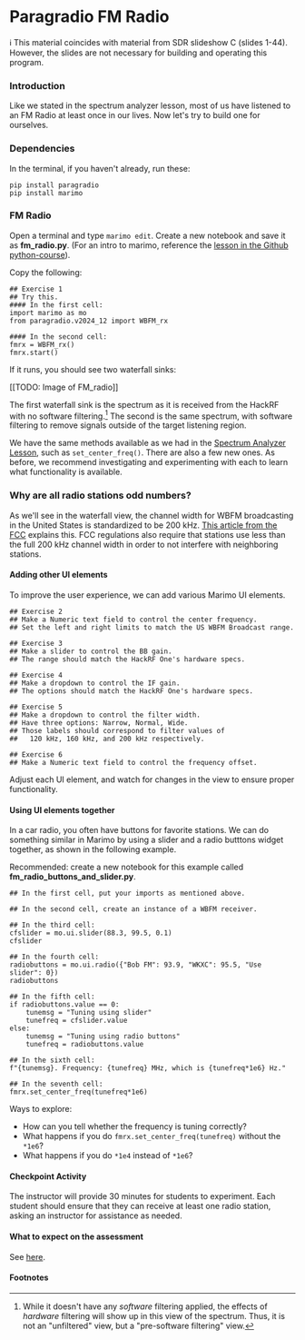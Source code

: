 # Paragradio FM Radio

ℹ️ This material coincides with material from SDR slideshow C (slides 1-44).  However, the slides are not necessary for building and operating this program.

### Introduction

Like we stated in the spectrum analyzer lesson, most of us have listened to an FM Radio at least once in our lives. Now let's try to build one for ourselves. 

### Dependencies

In the terminal, if you haven't already, run these:

```
pip install paragradio
pip install marimo
```

### FM Radio

Open a terminal and type `marimo edit`. Create a new notebook and save it as **fm_radio.py**. (For an intro to marimo, reference the [lesson in the Github python-course](https://github.com/python-can-define-radio/python-course/blob/main/classroom_activities/Ch02_Advanced/01_marimo.md)).

Copy the following:

```python3
## Exercise 1
## Try this.
#### In the first cell:
import marimo as mo
from paragradio.v2024_12 import WBFM_rx

#### In the second cell:
fmrx = WBFM_rx()
fmrx.start()
```

If it runs, you should see two waterfall sinks:

[[TODO: Image of FM_radio]]

The first waterfall sink is the spectrum as it is received from the HackRF with no software filtering.[^1] The second is the same spectrum, with software filtering to remove signals outside of the target listening region.

We have the same methods available as we had in the [Spectrum Analyzer Lesson](https://github.com/python-can-define-radio/sdr-course/blob/main/classroom_activities/Ch01_Diving_in_Headfirst/020_Spec_A_paragradio.md), such as `set_center_freq()`. There are also a few new ones. As before, we recommend investigating and experimenting with each to learn what functionality is available.

### Why are all radio stations odd numbers?

As we'll see in the waterfall view, the channel width for WBFM broadcasting in the United States is standardized to be 200 kHz. [This article from the FCC](https://www.fcc.gov/media/radio/fm-frequencies-end-odd-decimal) explains this. FCC regulations also require that stations use less than the full 200 kHz channel width in order to not interfere with neighboring stations.

#### Adding other UI elements

To improve the user experience, we can add various Marimo UI elements.

```python3
## Exercise 2
## Make a Numeric text field to control the center frequency.
## Set the left and right limits to match the US WBFM Broadcast range.
```

```python3
## Exercise 3
## Make a slider to control the BB gain.
## The range should match the HackRF One's hardware specs.
```

```python3
## Exercise 4
## Make a dropdown to control the IF gain. 
## The options should match the HackRF One's hardware specs.
```

```python3
## Exercise 5
## Make a dropdown to control the filter width. 
## Have three options: Narrow, Normal, Wide.
## Those labels should correspond to filter values of
##   120 kHz, 160 kHz, and 200 kHz respectively.
```

```python3
## Exercise 6
## Make a Numeric text field to control the frequency offset.
```

<!-- ```python3
## Make a .... to control the squelch.
``` -->

Adjust each UI element, and watch for changes in the view to ensure proper functionality.

#### Using UI elements together

In a car radio, you often have buttons for favorite stations. We can do something similar in Marimo by using a slider and a radio butttons widget together, as shown in the following example.

Recommended: create a new notebook for this example called **fm_radio_buttons_and_slider.py**.

```python3
## In the first cell, put your imports as mentioned above.

## In the second cell, create an instance of a WBFM receiver.

## In the third cell:
cfslider = mo.ui.slider(88.3, 99.5, 0.1)
cfslider

## In the fourth cell:
radiobuttons = mo.ui.radio({"Bob FM": 93.9, "WKXC": 95.5, "Use slider": 0})
radiobuttons

## In the fifth cell:
if radiobuttons.value == 0:
    tunemsg = "Tuning using slider"
    tunefreq = cfslider.value
else:
    tunemsg = "Tuning using radio buttons"
    tunefreq = radiobuttons.value

## In the sixth cell:
f"{tunemsg}. Frequency: {tunefreq} MHz, which is {tunefreq*1e6} Hz."

## In the seventh cell:
fmrx.set_center_freq(tunefreq*1e6)
```

Ways to explore:
- How can you tell whether the frequency is tuning correctly?
- What happens if you do `fmrx.set_center_freq(tunefreq)` without the `*1e6`?
- What happens if you do `*1e4` instead of `*1e6`?

#### Checkpoint Activity

The instructor will provide 30 minutes for students to experiment. Each student should ensure that they can receive at least one radio station, asking an instructor for assistance as needed.

#### What to expect on the assessment

See [here](https://github.com/python-can-define-radio/sdr-course/blob/main/classroom_activities/Ch01_Diving_in_Headfirst/030_Spec_A_paragradio.md#what-to-expect-on-the-assessment).

#### Footnotes

[^1]: While it doesn't have any _software_ filtering applied, the effects of _hardware_ filtering will show up in this view of the spectrum. Thus, it is not an "unfiltered" view, but a "pre-software filtering" view.

